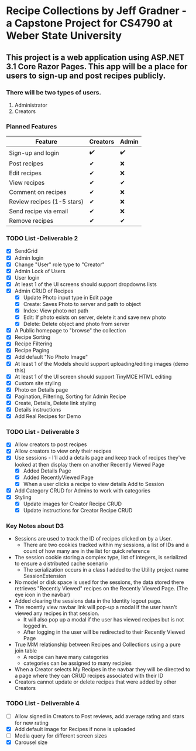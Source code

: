 # Recipe Collections by Jeff Gradner - a Capstone Project for CS4790 at Weber State University

## This project is a web application using ASP.NET 3.1 Core Razor Pages. This app will be a place for users to sign-up and post recipes publicly. 

### There will be two types of users. 
1. Administrator 
2. Creators

### Planned Features

|   Feature  | Creators | Admin |
| ---- | ---- | ---- |
| Sign-up and login |  :heavy_check_mark:   |  :heavy_check_mark:  |
| Post recipes  | ✔ | ❌ |
| Edit recipes | ✔ | ❌ |
| View recipes | ✔ | ✔ |
| Comment on recipes | ✔ | ❌ |
| Review recipes (1-5 stars) | ✔ | ❌ |
| Send recipe via email | ✔ | ❌ |
| Remove recipes | ✔ | ✔ |


### TODO List -Deliverable 2
- [x] SendGrid
- [x] Admin login
- [x] Change "User" role type to "Creator"
- [x] Admin Lock of Users
- [x] User login
- [x] At least 1 of the UI screens should support dropdowns lists 
- [x] Admin CRUD of Recipes
  - [x] Update Photo input type in Edit page
  - [x] Create: Saves Photo to server and path to object
  - [x] Index: View photo not path
  - [x] Edit: If photo exists on server, delete it and save new photo
  - [x] Delete: Delete object and photo from server
- [x] A Public homepage to "browse" the collection
- [x] Recipe Sorting
- [x] Recipe Filtering
- [x] Recipe Paging
- [x] Add default "No Photo Image"
- [x] At least 1 of the Models should support uploading/editing images (demo this)
- [x] At least 1 of the UI screen should support TinyMCE HTML editing
- [x] Custom site styling
- [x] Photo on Details page
- [x] Pagination, Filtering, Sorting for Admin Recipe
- [x] Create, Details, Delete link styling 
- [x] Details instructions
- [x] Add Real Recipes for Demo

### TODO List - Deliverable 3
- [x] Allow creators to post recipes
- [x] Allow creators to view only their recipes
- [x] Use sessions - I'll add a details page and keep track of recipes they've looked at then display them on another Recently Viewed Page
	- [x] Added Details Page
	- [x] Added RecentlyViewed Page
	- [x] When a user clicks a recipe to view details Add to Session
- [x] Add Category CRUD for Admins to work with categories
- [x] Styling
	- [x] Update images for Creator Recipe CRUD
	- [x] Update instructions for Creator Recipe CRUD
### Key Notes about D3
* Sessions are used to track the ID of recipes clicked on by a User.
	- There are two cookies tracked within my sessions, a list of IDs and a count of how many are in the list for quick reference
* The session cookie storing a complex type, list of integers, is serialized to ensure a distributed cache scenario
	- The serialization occurs in a class I added to the Utility project name SessionExtension
* No model or disk space is used for the sessions, the data stored there retrieves "Recently Viewed" recipes on the Recently Viewed Page. (The eye icon in the navbar)
* Added clearing the sessions data in the Identity logout page. 
* The recently view navbar link will pop-up a modal if the user hasn't viewed any recipes in that session.
	- It will also pop up a modal if the user has viewed recipes but is not logged in.
	- After logging in the user will be redirected to their Recently Viewed Page
* True M:M relationship between Recipes and Collections using a pure join table
	- A recipe can have many categories
	- categories can be assigned to many recipies
* When a Creator selects My Recipes in the navbar they will be directed to a page where they can CRUD recipes associated with their ID
* Creators cannot update or delete recipes that were added by other Creators

### TODO List - Deliverable 4
- [ ] Allow signed in Creators to Post reviews, add average rating and stars for new rating
- [x] Add default image for Recipes if none is uploaded
- [ ] Media query for different screen sizes
- [x] Carousel size
